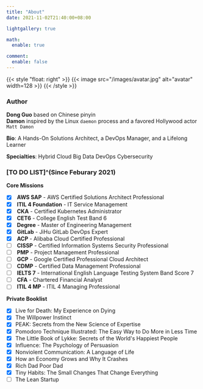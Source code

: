 ```yaml
---
title: "About"
date: 2021-11-02T21:40:00+08:00

lightgallery: true

math:
  enable: true

comment:
  enable: false
---
```


{{< style "float: right" >}}
{{< image src="/images/avatar.jpg" alt="avatar" width=128 >}}
{{< /style >}}

### Author

<i class="fas fa-tags fa-fw"></i> **Dong Guo** based on Chinese pinyin  
<i class="fas fa-tags fa-fw" style="opacity: 0"></i> **Damon** inspired by the Linux `daemon` process and a favored Hollywood actor `Matt Damon`

<i class="fas fa-seedling fa-fw"></i> **Bio**: A Hands-On Solutions Architect, a DevOps Manager, and a Lifelong Learner

<i class="fas fa-user-tie fa-fw"></i> **Specialties**: <i class="fas fa-cloud-upload-alt fa-fw"></i> Hybrid Cloud <i class="fas fa-layer-group"></i> Big Data <i class="fas fa-code-branch fa-fw"></i> DevOps <i class="fas fa-user-shield fa-fw"></i> Cybersecurity

### [TO DO LIST]^(Since Feburary 2021)

<i class="fas fa-tasks fa-fw"></i> **Core Missions**

- [x] <i class="fab fa-aws fa-fw"></i> **AWS SAP** - AWS Certified Solutions Architect Professional
- [x] <i class="fas fa-cogs fa-fw"></i> **ITIL 4 Foundation** - IT Service Management
- [x] <i class="fas fa-dharmachakra fa-fw"></i> **CKA** - Certified Kubernetes Administrator
- [x] <i class="fas fa-language fa-fw"></i> **CET6** - College English Test Band 6
- [x] <i class="fas fa-graduation-cap fa-fw"></i> **Degree** - Master of Engineering Management
- [x] <i class="fa-brands fa-gitlab fa-fw"></i> **GitLab** - JiHu GitLab DevOps Expert
- [x] <i class="fas fa-cloud fa-fw"></i> **ACP** - Alibaba Cloud Certified Professional
- [ ] <i class="fas fa-user-shield fa-fw"></i> **CISSP** - Certified Information Systems Security Professional
- [ ] <i class="fas fa-users-cog fa-fw"></i> **PMP** - Project Management Professional
- [ ] <i class="fab fa-google fa-fw"></i> **GCP** - Google Certified Professional Cloud Architect
- [ ] <i class="fas fa-user-tag fa-fw"></i> **CDMP** - Certified Data Management Professional
- [ ] <i class="fas fa-language fa-fw"></i> **IELTS 7** - International English Language Testing System Band Score 7
- [ ] <i class="fas fa-hand-holding-usd fa-fw"></i> **CFA** - Chartered Financial Analyst
- [ ] <i class="fas fa-cogs fa-fw"></i> **ITIL 4 MP** - ITIL 4 Managing Professional

<i class="fas fa-book-open fa-fw"></i> **Private Booklist**

- [x] Live for Death: My Experience on Dying
- [x] The Willpower Instinct 
- [x] PEAK: Secrets from the New Science of Expertise
- [x] Pomodoro Technique Illustrated: The Easy Way to Do More in Less Time
- [x] The Little Book of Lykke: Secrets of the World's Happiest People
- [x] Influence: The Psychology of Persuasion
- [x] Nonviolent Communication: A Language of Life
- [x] How an Economy Grows and Why It Crashes
- [x] Rich Dad Poor Dad
- [x] Tiny Habits: The Small Changes That Change Everything
- [ ] The Lean Startup
